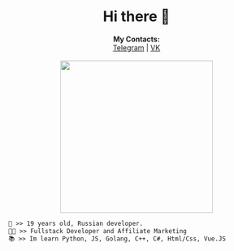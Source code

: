 <h1 align="center">Hi there 👋</h1>

<p align="center">
  <b>My Contacts:</b><br>
  <a href="https://t.me/kumchick2">Telegram</a> |
  <a href="https://vk.com/kumchick">VK</a>
  <br><br>
<img src="https://i.pinimg.com/originals/92/b7/dd/92b7dd478a1da1188915cfac67bc343d.gif" width="300">
  
```diff
👤 >> 19 years old, Russian developer.
👨‍💻 >> Fullstack Developer and Affiliate Marketing
📚 >> Im learn Python, JS, Golang, C++, C#, Html/Css, Vue.JS
```
